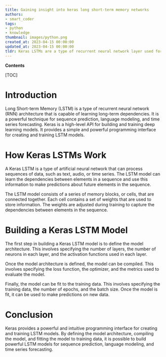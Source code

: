 ```yaml
---
title: Gaining insight into keras long short-term memory networks
authors:
- smart_coder
tags:
- python
- knowledge
thumbnail: images/python.png
created_at: 2023-04-15 00:00:00
updated_at: 2023-04-15 00:00:00
tldr: Keras LSTMs are a type of recurrent neural network layer used for processing sequential data.
---
```


**Contents**

[TOC]

# Introduction

Long Short-term Memory (LSTM) is a type of recurrent neural network (RNN) architecture that is capable of learning long-term dependencies. It is a powerful technique for sequence prediction, language modeling, and time series forecasting. Keras is a high-level API for building and training deep learning models. It provides a simple and powerful programming interface for creating and training LSTM models.

# How Keras LSTMs Work

A Keras LSTM is a type of artificial neural network that can process sequences of data, such as text, audio, or time series. The LSTM model can learn the dependencies between elements in a sequence and use this information to make predictions about future elements in the sequence.

The LSTM model consists of a series of memory blocks, or cells, that are connected together. Each cell contains a set of weights that are used to store information. The weights are adjusted during training to capture the dependencies between elements in the sequence.

# Building a Keras LSTM Model

The first step in building a Keras LSTM model is to define the model architecture. This involves specifying the number of layers, the number of neurons in each layer, and the activation functions used in each layer.

Once the model architecture is defined, the model can be compiled. This involves specifying the loss function, the optimizer, and the metrics used to evaluate the model.

Finally, the model can be fit to the training data. This involves specifying the training data, the number of epochs, and the batch size. Once the model is fit, it can be used to make predictions on new data.

# Conclusion

Keras provides a powerful and intuitive programming interface for creating and training LSTM models. By defining the model architecture, compiling the model, and fitting the model to training data, it is possible to build powerful LSTM models for sequence prediction, language modeling, and time series forecasting.
